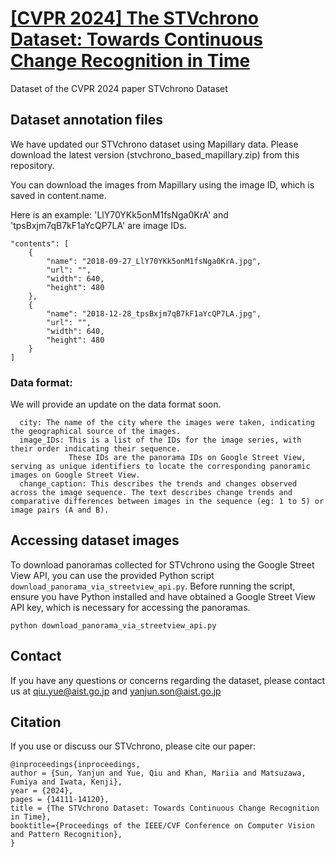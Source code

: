 # [[CVPR 2024] The STVchrono Dataset: Towards Continuous Change Recognition in Time](https://openaccess.thecvf.com/content/CVPR2024/papers/Sun_The_STVchrono_Dataset_Towards_Continuous_Change_Recognition_in_Time_CVPR_2024_paper.pdf)

Dataset of the CVPR 2024 paper STVchrono Dataset

## Dataset annotation files

We have updated our STVchrono dataset using Mapillary data. Please download the latest version (stvchrono_based_mapillary.zip) from this repository.

You can download the images from Mapillary using the image ID, which is saved in content.name. 

Here is an example: 'LlY70YKk5onM1fsNga0KrA' and 'tpsBxjm7qB7kF1aYcQP7LA' are image IDs.
```
"contents": [
    {
        "name": "2018-09-27_LlY70YKk5onM1fsNga0KrA.jpg",
        "url": "",
        "width": 640,
        "height": 480
    },
    {
        "name": "2018-12-28_tpsBxjm7qB7kF1aYcQP7LA.jpg",
        "url": "",
        "width": 640,
        "height": 480
    }
]
```




### Data format:
We will provide an update on the data format soon.

      city: The name of the city where the images were taken, indicating the geographical source of the images.
      image_IDs: This is a list of the IDs for the image series, with their order indicating their sequence. 
                 These IDs are the panorama IDs on Google Street View, serving as unique identifiers to locate the corresponding panoramic images on Google Street View.
      change_caption: This describes the trends and changes observed across the image sequence. The text describes change trends and comparative differences between images in the sequence (eg: 1 to 5) or image pairs (A and B).


## Accessing dataset images

To download panoramas collected for STVchrono using the Google Street View API, you can use the provided Python script `download_panorama_via_streetview_api.py`. 
Before running the script, ensure you have Python installed and have obtained a Google Street View API key, which is necessary for accessing the panoramas. 
```
python download_panorama_via_streetview_api.py
```

## Contact
If you have any questions or concerns regarding the dataset, please contact us at qiu.yue@aist.go.jp and yanjun.son@aist.go.jp


## Citation

If you use or discuss our STVchrono, please cite our paper:
```
@inproceedings{inproceedings,
author = {Sun, Yanjun and Yue, Qiu and Khan, Mariia and Matsuzawa, Fumiya and Iwata, Kenji},
year = {2024},
pages = {14111-14120},
title = {The STVchrono Dataset: Towards Continuous Change Recognition in Time},
booktitle={Proceedings of the IEEE/CVF Conference on Computer Vision and Pattern Recognition},
}
```
